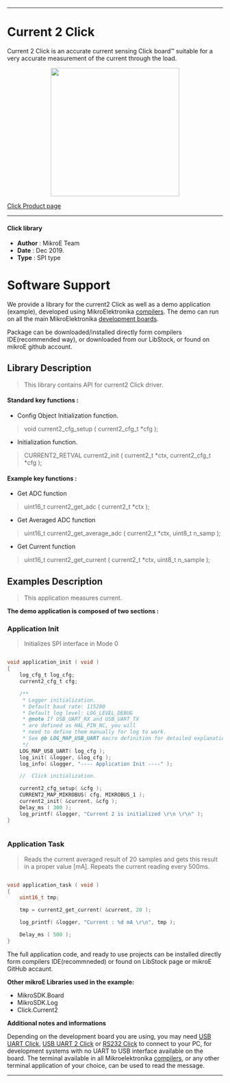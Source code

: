 
---
# Current 2 Click

Current 2 Click is an accurate current sensing Click board™ suitable for a very accurate measurement of the current through the load.

<p align="center">
  <img src="https://download.mikroe.com/images/click_for_ide/current2_click.png" height=300px>
</p>

[Click Product page](https://www.mikroe.com/current-2-click)

---


#### Click library 

- **Author**        : MikroE Team
- **Date**          : Dec 2019.
- **Type**          : SPI type


# Software Support

We provide a library for the current2 Click 
as well as a demo application (example), developed using MikroElektronika 
[compilers](https://shop.mikroe.com/compilers). 
The demo can run on all the main MikroElektronika [development boards](https://shop.mikroe.com/development-boards).

Package can be downloaded/installed directly form compilers IDE(recommended way), or downloaded from our LibStock, or found on mikroE github account. 

## Library Description

> This library contains API for current2 Click driver.

#### Standard key functions :

- Config Object Initialization function.
> void current2_cfg_setup ( current2_cfg_t *cfg ); 
 
- Initialization function.
> CURRENT2_RETVAL current2_init ( current2_t *ctx, current2_cfg_t *cfg );

#### Example key functions :

- Get ADC function
> uint16_t current2_get_adc ( current2_t *ctx );
 
- Get Averaged ADC function
> uint16_t current2_get_average_adc ( current2_t *ctx, uint8_t n_samp );

- Get Current function
> uint16_t current2_get_current ( current2_t *ctx, uint8_t n_sample );

## Examples Description

> This application measures current.

**The demo application is composed of two sections :**

### Application Init 

> Initializes SPI interface in Mode 0

```c

void application_init ( void )
{
    log_cfg_t log_cfg;
    current2_cfg_t cfg;

    /** 
     * Logger initialization.
     * Default baud rate: 115200
     * Default log level: LOG_LEVEL_DEBUG
     * @note If USB_UART_RX and USB_UART_TX 
     * are defined as HAL_PIN_NC, you will 
     * need to define them manually for log to work. 
     * See @b LOG_MAP_USB_UART macro definition for detailed explanation.
     */
    LOG_MAP_USB_UART( log_cfg );
    log_init( &logger, &log_cfg );
    log_info( &logger, "---- Application Init ----" );

    //  Click initialization.

    current2_cfg_setup( &cfg );
    CURRENT2_MAP_MIKROBUS( cfg, MIKROBUS_1 );
    current2_init( &current, &cfg );
    Delay_ms ( 300 );
    log_printf( &logger, "Current 2 is initialized \r\n \r\n" );
}
  
```

### Application Task

> Reads the current averaged result of 20 samples and
> gets this result in a proper value [mA]. Repeats the current reading every 500ms.

```c

void application_task ( void )
{
    uint16_t tmp;

    tmp = current2_get_current( &current, 20 );

    log_printf( &logger, "Current : %d mA \r\n", tmp );

    Delay_ms ( 500 );
} 

```

The full application code, and ready to use projects can be  installed directly form compilers IDE(recommneded) or found on LibStock page or mikroE GitHub accaunt.

**Other mikroE Libraries used in the example:** 

- MikroSDK.Board
- MikroSDK.Log
- Click.Current2

**Additional notes and informations**

Depending on the development board you are using, you may need 
[USB UART Click](https://shop.mikroe.com/usb-uart-click), 
[USB UART 2 Click](https://shop.mikroe.com/usb-uart-2-click) or 
[RS232 Click](https://shop.mikroe.com/rs232-click) to connect to your PC, for 
development systems with no UART to USB interface available on the board. The 
terminal available in all Mikroelektronika 
[compilers](https://shop.mikroe.com/compilers), or any other terminal application 
of your choice, can be used to read the message.



---
